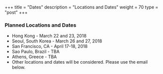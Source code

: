 +++
title = "Dates"
description = "Locations and Dates"
weight = 70
type = "post"
+++

### Planned Locations and Dates
  * Hong Kong - March 22 and 23, 2018
  * Seoul, South Korea - March 26 and 27, 2018
  * San Francisco, CA - April 17-18, 2018
  * Sao Paulo, Brazil - TBA
  * Athens, Greece - TBA
  * Other locations and dates will be considered. Please use the email below.